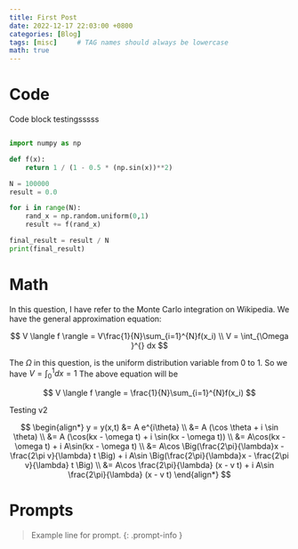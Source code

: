 ```yaml
---
title: First Post
date: 2022-12-17 22:03:00 +0800
categories: [Blog]
tags: [misc]     # TAG names should always be lowercase
math: true
---
```



# Code

Code block testingsssss

```python

import numpy as np

def f(x):
    return 1 / (1 - 0.5 * (np.sin(x))**2)

N = 100000
result = 0.0

for i in range(N):
    rand_x = np.random.uniform(0,1)
    result += f(rand_x)

final_result = result / N 
print(final_result)

```

# Math
In this question, I have refer to the Monte Carlo integration on Wikipedia. We have the general approximation equation:

$$
V \langle f \rangle =  V\frac{1}{N}\sum_{i=1}^{N}f(x_i) \\
V  =  \int_{\Omega }^{} dx
$$


The $\Omega$ in this question, is the uniform distribution variable from 0 to 1.
So we have $V = \int_{0}^{1} dx = 1$ The above equation  will be

$$
V \langle f \rangle =  \frac{1}{N}\sum_{i=1}^{N}f(x_i)
$$

Testing v2

$$
\begin{align*}
y = y(x,t) &= A e^{i\theta} \\
&= A (\cos \theta + i \sin \theta) \\
&= A (\cos(kx - \omega t) + i \sin(kx - \omega t)) \\
&= A\cos(kx - \omega t) + i A\sin(kx - \omega t)  \\
&= A\cos \Big(\frac{2\pi}{\lambda}x - \frac{2\pi v}{\lambda} t \Big) + i A\sin \Big(\frac{2\pi}{\lambda}x - \frac{2\pi v}{\lambda} t \Big)  \\
&= A\cos \frac{2\pi}{\lambda} (x - v t) + i A\sin \frac{2\pi}{\lambda} (x - v t)
\end{align*}
$$







# Prompts

> Example line for prompt.
{: .prompt-info }


